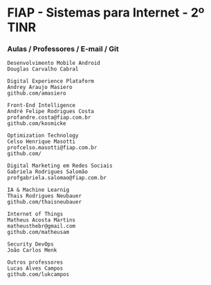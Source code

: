 # FIAP - Sistemas para Internet - 2º TINR

### Aulas / Professores / E-mail / Git
```
Desenvolvimento Mobile Android
Douglas Carvalho Cabral
```
```
Digital Experience Plataform
Andrey Araujo Masiero
github.com/amasiero
```
```
Front-End Intelligence
André Felipe Rodrigues Costa
profandre.costa@fiap.com.br
github.com/kosmicke
```
```
Optimization Technology
Celso Henrique Masotti
profcelso.masotti@fiap.com.br
github.com/
```
```
Digital Marketing em Redes Sociais
Gabriela Rodrigues Salomão
profgabriela.salomao@fiap.com.br
```
```
IA & Machine Learnig
Thais Rodrigues Neubauer
github.com/thaisneubauer
```
```
Internet of Things
Matheus Acosta Martins
matheusthebr@gmail.com
github.com/matheusam
```
```
Security DevOps
João Carlos Menk
```
```
Outros professores
Lucas Alves Campos
github.com/lukcampos
```
